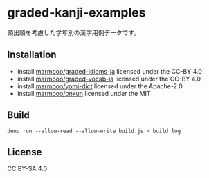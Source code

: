 # graded-kanji-examples

頻出順を考慮した学年別の漢字用例データです。

## Installation

- install
  [marmooo/graded-idioms-ja](https://github.com/marmooo/graded-idioms-ja)
  licensed under the CC-BY 4.0
- install [marmooo/graded-vocab-ja](https://github.com/marmooo/graded-vocab-ja)
  licensed under the CC-BY 4.0
- install [marmooo/yomi-dict](https://github.com/marmooo/graded-idioms-ja)
  licensed under the Apache-2.0
- install [marmooo/onkun](https://github.com/marmooo/graded-vocab-ja) licensed
  under the MIT

## Build

```
deno run --allow-read --allow-write build.js > build.log
```

## License

CC BY-SA 4.0
